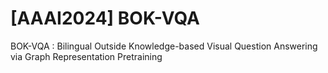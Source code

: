 # [AAAI2024] BOK-VQA
BOK-VQA : Bilingual Outside Knowledge-based Visual Question Answering via Graph Representation Pretraining
